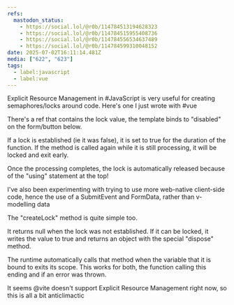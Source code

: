 ```yaml
---
refs:
  mastodon_status:
    - https://social.lol/@r0b/114784513194628323
    - https://social.lol/@r0b/114784515955408736
    - https://social.lol/@r0b/114784556534637489
    - https://social.lol/@r0b/114784599310048152
date: 2025-07-02T16:11:14.481Z
media: ["622", "623"]
tags:
  - label:javascript
  - label:vue
---
```


Explicit Resource Management in #JavaScript is very useful for creating semaphores/locks around code. Here's one I just wrote with #vue

There's a ref that contains the lock value, the template binds to "disabled" on the form/button below.

If a lock is established (ie it was false), it is set to true for the duration of the function. If the method is called again while it is still processing, it will be locked and exit early.

Once the processing completes, the lock is automatically released because of the "using" statement at the top!

I've also been experimenting with trying to use more web-native client-side code, hence the use of a SubmitEvent and FormData, rather than v-modelling data

The "createLock" method is quite simple too.

It returns null when the lock was not established. If it can be locked, it writes the value to true and returns an object with the special "dispose" method.

The runtime automatically calls that method when the variable that it is bound to exits its scope. This works for both, the function calling this ending and if an error was thrown.

It seems @vite doesn't support Explicit Resource Management right now, so this is all a bit anticlimactic
